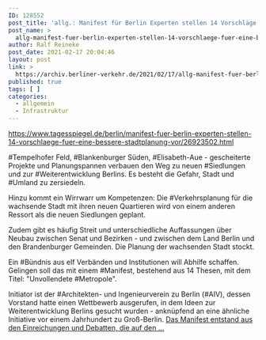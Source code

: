 ```yaml
---
ID: 128552
post_title: 'allg.: Manifest für Berlin Experten stellen 14 Vorschläge für eine bessere Stadtplanung vor Berlin soll Grüner werden, mehr auf den Schienenverkehr und Zusammenarbeit mit Brandenburg setzen. aus Der Tagesspiegel'
post_name: >
  allg-manifest-fuer-berlin-experten-stellen-14-vorschlaege-fuer-eine-bessere-stadtplanung-vor-berlin-soll-gruener-werden-mehr-auf-den-schienenverkehr-und-zusammenarbeit-mit-brandenburg-setzen-aus-d
author: Ralf Reineke
post_date: 2021-02-17 20:04:46
layout: post
link: >
  https://archiv.berliner-verkehr.de/2021/02/17/allg-manifest-fuer-berlin-experten-stellen-14-vorschlaege-fuer-eine-bessere-stadtplanung-vor-berlin-soll-gruener-werden-mehr-auf-den-schienenverkehr-und-zusammenarbeit-mit-brandenburg-setzen-aus-d/
published: true
tags: [ ]
categories:
  - allgemein
  - Infrastruktur
---
```

https://www.tagesspiegel.de/berlin/manifest-fuer-berlin-experten-stellen-14-vorschlaege-fuer-eine-bessere-stadtplanung-vor/26923502.html

#Tempelhofer Feld, #Blankenburger Süden, #Elisabeth-Aue - gescheiterte Projekte und Planungspannen verbauen den Weg zu neuen #Siedlungen und zur #Weiterentwicklung Berlins. Es besteht die Gefahr, Stadt und #Umland zu zersiedeln.

Hinzu kommt ein Wirrwarr um Kompetenzen: Die #Verkehrsplanung für die wachsende Stadt mit ihren neuen Quartieren wird von einem anderen Ressort als die neuen Siedlungen geplant.

Zudem gibt es häufig Streit und unterschiedliche Auffassungen über Neubau zwischen Senat und Bezirken - und zwischen dem Land Berlin und den Brandenburger Gemeinden. Die Planung der wachsenden Stadt stockt.

Ein #Bündnis aus elf Verbänden und Institutionen will Abhilfe schaffen. Gelingen soll das mit einem #Manifest, bestehend aus 14 Thesen, mit dem Titel: "Unvollendete #Metropole".

Initiator ist der #Architekten- und Ingenieurverein zu Berlin (#AIV), dessen Vorstand hatte einen Wettbewerb ausgerufen, in dem Ideen zur Weiterentwicklung Berlins gesucht wurden - anknüpfend an eine ähnliche Initiative vor einem Jahrhundert zu Groß-Berlin. <a href="https://www.tagesspiegel.de/berlin/manifest-fuer-berlin-experten-stellen-14-vorschlaege-fuer-eine-bessere-stadtplanung-vor/26923502.html">Das Manifest entstand aus den Einreichungen und Debatten, die auf den ...</a>